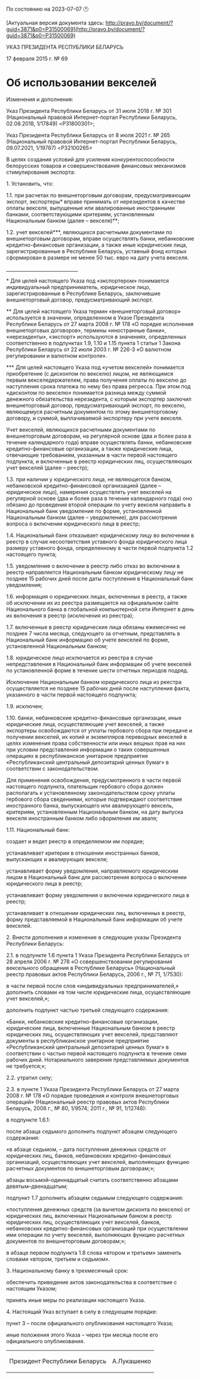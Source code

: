 По состоянию на 2023-07-07 &#x1F550;

[Актуальная версия документа здесь: http://pravo.by/document/?guid=3871&p0=P31500069](http://pravo.by/document/?guid=3871&p0=P31500069)

<p>УКАЗ ПРЕЗИДЕНТА РЕСПУБЛИКИ БЕЛАРУСЬ</p>
<p>17 февраля 2015 г. № 69</p>
<h1>Об использовании векселей</h1>
<p>Изменения и дополнения:</p>
<p>Указ Президента Республики Беларусь от 31 июля 2018 г. № 301 (Национальный правовой Интернет-портал Республики Беларусь, 02.08.2018, 1/17849) &lt;P31800301&gt;;</p>
<p>Указ Президента Республики Беларусь от 8 июля 2021 г. № 265 (Национальный правовой Интернет-портал Республики Беларусь, 09.07.2021, 1/19787) &lt;P32100265&gt;</p>
<p></p>
<p>В целях создания условий для усиления конкурентоспособности белорусских товаров и совершенствования финансовых механизмов стимулирования экспорта:</p>
<p>1. Установить, что:</p>
<p>1.1. при расчетах по внешнеторговым договорам, предусматривающим экспорт, экспортеры* вправе принимать от нерезидентов в качестве оплаты векселя, выпущенные или авалированные иностранными банками, соответствующими критериям, установленным Национальным банком (далее – векселя)**;</p>
<p>1.2. учет векселей***, являющихся расчетными документами по внешнеторговым договорам, вправе осуществлять банки, небанковские кредитно-финансовые организации, а также иные юридические лица, зарегистрированные в Республике Беларусь, уставный фонд которых сформирован в размере не менее 50 тыс. евро на дату учета векселя.</p>
<p>______________________________</p>
<p>* Для целей настоящего Указа под «экспортером» понимается индивидуальный предприниматель, юридическое лицо, зарегистрированные в Республике Беларусь, заключившие внешнеторговый договор, предусматривающий экспорт.</p>
<p>** Для целей настоящего Указа термин «внешнеторговый договор» используется в значении, определенном в Указе Президента Республики Беларусь от 27 марта 2008 г. № 178 «О порядке исполнения внешнеторговых договоров», термины «иностранные банки», «нерезиденты», «экспорт» используются в значениях, определенных соответственно в подпунктах 1.9, 1.10 и 1.15 пункта 1 статьи 1 Закона Республики Беларусь от 22 июля 2003 г. № 226-З «О валютном регулировании и валютном контроле».</p>
<p>*** Для целей настоящего Указа под «учетом векселей» понимается приобретение (с дисконтом по векселю) лицом, не являющимся первым векселедержателем, права получения оплаты по векселю до наступления срока платежа по нему без права регресса. При этом под «дисконтом по векселю» понимается разница между суммой денежного обязательства нерезидента, с которым экспортер заключил внешнеторговый договор, предусматривающий экспорт, по векселю, являющемуся расчетным документом по этому внешнеторговому договору, и суммой, выплачиваемой экспортеру при учете векселя.</p>
<p>Учет векселей, являющихся расчетными документами по внешнеторговым договорам, на регулярной основе (два и более раза в течение календарного года) вправе осуществлять банки, небанковские кредитно-финансовые организации, а также юридические лица, отвечающие требованиям, указанным в части первой настоящего подпункта, и включенные в реестр юридических лиц, осуществляющих учет векселей (далее – реестр);</p>
<p>1.3. при наличии у юридического лица, не являющегося банком, небанковской кредитно-финансовой организацией (далее – юридическое лицо), намерения осуществлять учет векселей на регулярной основе (два и более раза в течение календарного года) оно обязано до проведения второй операции по учету векселя направить в Национальный банк уведомление по форме, установленной Национальным банком (далее – уведомление), для рассмотрения вопроса о включении юридического лица в реестр;</p>
<p>1.4. Национальный банк отказывает юридическому лицу во включении в реестр в случае несоответствия уставного фонда юридического лица размеру уставного фонда, определенному в части первой подпункта 1.2 настоящего пункта;</p>
<p>1.5. уведомление о включении в реестр либо отказ во включении в реестр направляется Национальным банком юридическому лицу не позднее 15 рабочих дней после даты поступления в Национальный банк уведомления;</p>
<p>1.6. информация о юридических лицах, включенных в реестр, а также об исключении их из реестра размещается на официальном сайте Национального банка в глобальной компьютерной сети Интернет в день их включения в реестр (исключения из реестра);</p>
<p>1.7. включенные в реестр юридические лица обязаны ежемесячно не позднее 7 числа месяца, следующего за отчетным, представлять в Национальный банк информацию об учете векселей по форме, установленной Национальным банком;</p>
<p>1.8. юридическое лицо исключается из реестра в случае непредставления в Национальный банк информации об учете векселей по установленной форме в течение шести отчетных периодов подряд.</p>
<p>Исключение Национальным банком юридического лица из реестра осуществляется не позднее 15 рабочих дней после наступления факта, указанного в части первой настоящего подпункта;</p>
<p>1.9. исключен;</p>
<p>1.10. банки, небанковские кредитно-финансовые организации, иные юридические лица, осуществляющие учет векселей, а также экспортеры освобождаются от уплаты гербового сбора при передаче и получении векселей, их копий и экземпляров переводных векселей в целях изменения права собственности или иных вещных прав на них при условии представления информации о таких совершенных операциях в республиканское унитарное предприятие «Республиканский центральный депозитарий ценных бумаг» в соответствии с законодательством.</p>
<p>Для применения освобождения, предусмотренного в части первой настоящего подпункта, плательщик гербового сбора должен располагать к установленному законодательством сроку уплаты гербового сбора сведениями, которые подтверждают соответствие иностранного банка, выпускающего или авалирующего вексель, критериям, установленным Национальным банком, на дату выпуска векселя иностранным банком либо оформления им аваля;</p>
<p>1.11. Национальный банк:</p>
<p>создает и ведет реестр в определяемом им порядке;</p>
<p>устанавливает критерии в отношении иностранных банков, выпускающих и авалирующих векселя;</p>
<p>устанавливает форму уведомления, направляемого юридическим лицом в Национальный банк для рассмотрения вопроса о включении юридического лица в реестр;</p>
<p>устанавливает форму уведомления о включении юридического лица в реестр;</p>
<p>устанавливает в отношении юридических лиц, включенных в реестр, форму представляемой в Национальный банк информации об учете векселей.</p>
<p>2. Внести дополнения и изменение в следующие указы Президента Республики Беларусь:</p>
<p>2.1. в подпункте 1.6 пункта 1 Указа Президента Республики Беларусь от 28 апреля 2006 г. № 278 «О совершенствовании регулирования вексельного обращения в Республике Беларусь» (Национальный реестр правовых актов Республики Беларусь, 2006 г., № 71, 1/7530):</p>
<p>в части первой после слов «индивидуальных предпринимателей,» дополнить словами «в том числе юридические лица, осуществляющие учет векселей,»;</p>
<p>дополнить подпункт частью третьей следующего содержания:</p>
<p>«Банки, небанковские кредитно-финансовые организации, юридические лица, включенные Национальным банком в реестр юридических лиц, осуществляющих учет векселей, представляют документы в республиканское унитарное предприятие «Республиканский центральный депозитарий ценных бумаг» в соответствии с частью первой настоящего подпункта в течение семи рабочих дней. Нотариального заверения представляемых документов не требуется;»;</p>
<p>2.2. утратил силу;</p>
<p>2.3. в пункте 1 Указа Президента Республики Беларусь от 27 марта 2008 г. № 178 «О порядке проведения и контроля внешнеторговых операций» (Национальный реестр правовых актов Республики Беларусь, 2008 г., № 80, 1/9574; 2011 г., № 91, 1/12748):</p>
<p>в подпункте 1.6.1:</p>
<p>после абзаца седьмого дополнить подпункт абзацем следующего содержания:</p>
<p>«в абзаце седьмом, – дата поступления денежных средств от юридических лиц, банков, небанковских кредитно-финансовых организаций, осуществляющих учет векселей, выполняющих функцию расчетных документов по внешнеторговым договорам;»;</p>
<p>абзацы восьмой–одиннадцатый считать соответственно абзацами девятым–двенадцатым;</p>
<p>подпункт 1.7 дополнить абзацем седьмым следующего содержания:</p>
<p>«поступления денежных средств (за вычетом дисконта по векселю) от юридических лиц, включенных Национальным банком в реестр юридических лиц, осуществляющих учет векселей, банков, небанковских кредитно-финансовых организаций при осуществлении ими операции по учету векселей, выполняющих функцию расчетных документов по внешнеторговым договорам;»;</p>
<p>в абзаце первом подпункта 1.8 слова «втором и третьем» заменить словами «втором, третьем и седьмом».</p>
<p>3. Национальному банку в трехмесячный срок:</p>
<p>обеспечить приведение актов законодательства в соответствие с настоящим Указом;</p>
<p>принять иные меры по реализации настоящего Указа.</p>
<p>4. Настоящий Указ вступает в силу в следующем порядке:</p>
<p>пункт 3 – после официального опубликования настоящего Указа;</p>
<p>иные положения этого Указа – через три месяца после его официального опубликования.</p>
<p></p>
<table><tr>
<td><p>Президент Республики Беларусь</p></td>
<td><p>А.Лукашенко</p></td>
</tr></table>
<p></p>